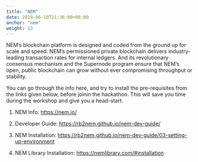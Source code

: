 ```yaml
---
title: "NEM"
date: 2018-06-10T21:36:00+08:00
anchor: "nem"
weight: 13
---
```



NEM’s blockchain platform is designed and coded from the ground up for scale and speed. NEM’s permissioned private blockchain delivers industry-leading transaction rates for internal ledgers. And its revolutionary consensus mechanism and the Supernode program ensure that NEM’s open, public blockchain can grow without ever compromising throughput or stability.

You can go through the info here, and try to install the pre-requisites from the links given below, before joinin the hackathon. This will save you time during the workshop and give you a head-start.

1. NEM Info:
https://nem.io/

2. Developer Guide:
https://rb2nem.github.io/nem-dev-guide/
 
3. NEM Installation:
https://rb2nem.github.io/nem-dev-guide/03-setting-up-environment
 
4. NEM Library Installation:
https://nemlibrary.com/#installation

